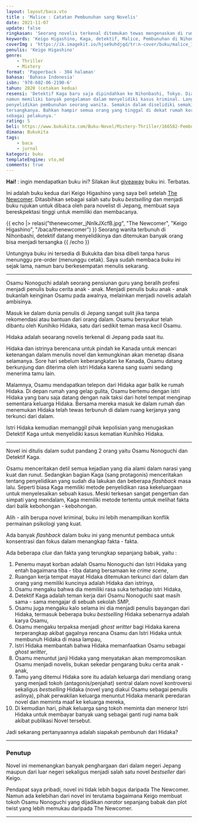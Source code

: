 ```yaml
---
layout: layout/baca.vto
title : 'Malice : Catatan Pembunuhan sang Novelis'
date: 2021-11-07
update: false
ringkasan: 'Seorang novelis terkenal ditemukan tewas mengenaskan di rumahnya,di dalam ruangan tertutup oleh istri dan sahabat baiknya.'
keywords: 'Keigo Higashino, Kaga, detektif, Malice, Pembunuhan di Nihonbashi, The Newcomer, Jepang, Misteri, Novel'
coverImg : 'https://ik.imagekit.io/hjse9uhdjqd/tr:n-cover/buku/malice_1GM7H7NhPlD.jpg'
penulis: 'Keigo Higashino'
genre: 
    - Thriller
    - Mistery
format: 'Papperback - 304 halaman'
bahasa: 'Bahasa Indonesia'
isbn: '978-602-06-2190-6'
tahun: 2020 (cetakan kedua)
resensi: 'Detektif Kaga baru saja dipindahkan ke Nihonbashi, Tokyo. Dia memang pendatang baru
namun memiliki banyak pengalaman dalam menyelidiki kasus kriminal. Langsung bergabung dengan
penyelidikan pembunuhan seorang wanita. Semakin dalam diselidiki semakin banyak kemungkinan
tersangkanya. Bahkan hampir semua orang yang tinggal di dekat rumah korban memiliki motif
sebagai pelakunya.'
rating: 5
beli: https://www.bukukita.com/Buku-Novel/Mistery-Thriller/166582-Pembunuhan-di-Nihonbashi.html 
dimana: Bukukita
tags: 
    - baca
    - jurnal
kategori: buku
templateEngine: vto,md
comments: true
---
```


 <div class="info">
    <p><b>Hai!</b> : ingin mendapatkan buku ini? Silakan ikut <a href="https://kusaeni.com/jurnal/give-away-buku/">giveaway</a> buku ini. Terbatas.</p>
 </div>

Ini adalah buku kedua dari Keigo Higashino yang saya beli setelah [The Newcomer](/baca/thenewcomer). Ditasbihkan sebagai salah satu buku _bestselling_ dan menjadi buku rujukan untuk dibaca oleh para novelist di Jepang, membuat saya bereskpektasi tinggi untuk memiliki dan membacanya.

 {{ echo |> relasi("thenewcomer_jNnlkJXcfB.jpg", "The Newcomer", "Keigo Higashino", "/baca/thenewcomer") }}
 Seorang wanita terbunuh di Nihonbashi, detektif datang menyelidikinya dan ditemukan banyak orang bisa menjadi tersangka
 {{ /echo }}

Untungnya buku ini tersedia di Bukukita dan bisa dibeli tanpa harus menunggu pre-order (menunggu cetak). Saya sudah membaca buku ini sejak lama, namun baru berkesempatan menulis sekarang.

***

<span class="dc">O</span>samu Nonoguchi adalah seorang pensiunan guru yang beralih profesi menjadi penulis buku cerita anak - anak. Menjadi penulis buku anak - anak bukanlah keinginan Osamu pada awalnya, melainkan menjadi novelis adalah ambisinya.

Masuk ke dalam dunia penulis di Jepang sangat sulit jika tanpa rekomendasi atau bantuan dari orang dalam. Osamu bersyukur telah dibantu oleh Kunihiko Hidaka, satu dari sedikit teman masa kecil Osamu.

Hidaka adalah seoarang novelis terkenal di Jepang pada saat itu.

Hidaka dan istrinya berencana untuk pindah ke Kanada untuk mencari ketenangan dalam menulis novel dan kemungkinan akan menetap disana selamanya. Sore hari sebelum keberangkatan ke Kanada, Osamu datang berkunjung dan diterima oleh istri Hidaka karena sang suami sedang menerima tamu lain.

Malamnya, Osamu mendapatkan telepon dari Hidaka agar balik ke rumah Hidaka. Di depan rumah yang gelap gulita, Osamu bertemu dengan istri Hidaka yang baru saja datang dengan naik taksi dari hotel tempat menginap sementara keluarga Hidaka. Bersama mereka masuk ke dalam rumah dan menemukan Hidaka telah tewas terbunuh di dalam ruang kerjanya yang terkunci dari dalam.

Istri Hidaka kemudian memanggil pihak kepolisian yang menugaskan Detektif Kaga untuk menyelidiki kasus kematian Kunihiko Hidaka.

***

Novel ini ditulis dalam sudut pandang 2 orang yaitu Osamu Nonoguchi dan Detektif Kaga.

Osamu menceritakan detil semua kejadian yang dia alami dalam narasi yang kuat dan runut. Sedangkan bagian Kaga (sang protagonis) menceritakan tentang penyelidikan yang sudah dia lakukan dan beberapa _flashback_ masa lalu. Seperti biasa Kaga memiliki metode penyelidikan rasa kekeluargaan untuk menyelesaikan sebuah kasus. Meski terkesan sangat pengertian dan simpati yang mendalam, Kaga memiliki metode tertentu untuk melihat fakta dari balik kebohongan - kebohongan. 

Alih - alih berupa novel kriminal, buku ini lebih menampilkan konflik permainan psikologi yang kuat.

Ada banyak _flashback_ dalam buku ini yang menuntut pembaca untuk konsentrasi dan fokus dalam menangkap fakta - fakta.

Ada beberapa _clue_ dan fakta yang terungkap sepanjang babak, yaitu :

1. Penemu mayat korban adalah Osamu Nonoguchi dan Istri Hidaka yang entah bagaimana tiba - tiba datang bersamaan ke _crime scene_,
2. Ruangan kerja tempat mayat Hidaka ditemukan terkunci dari dalam dan orang yang memiliki kuncinya adalah Hidaka dan istrinya,
3. Osamu mengaku bahwa dia memiliki rasa suka terhadap istri Hidaka,
4. Detektif Kaga adalah teman kerja dari Osamu Nonoguchi saat masih sama - sama mengajar di sebuah sekolah SMP,
5. Osamu juga mengaku kalo selama ini dia menjadi penulis bayangan dari Hidaka, termasuk beberapa buku _bestselling_ Hidaka sebenarnya adalah karya Osamu,
6. Osamu mengaku terpaksa menjadi _ghost writter_ bagi Hidaka karena terperangkap akibat gagalnya rencana Osamu dan Istri Hidaka untuk membunuh Hidaka di masa lampau,
7. Istri Hidaka membantah bahwa Hidaka memanfaatkan Osamu sebagai _ghost writter_,
8. Osamu menuntut janji Hidaka yang menyatakan akan mempromosikan Osamu menjadi novelis, bukan sekedar pengarang buku cerita anak - anak,
9. Tamu yang ditemui Hidaka sore itu adalah keluarga dari mendiang orang yang menjadi tokoh (antagonis/penjahat) sentral dalam novel kontroversi sekaligus _bestselling_ Hidaka (novel yang diakui Osamu sebagai penulis aslinya), pihak perwakilan keluarga menuntut Hidaka menarik peredaran novel dan meminta maaf ke keluarga mereka,
10. Di kemudian hari, pihak keluarga sang tokoh meminta dan meneror Istri Hidaka untuk membayar banyak uang sebagai ganti rugi nama baik akibat publikasi Novel tersebut.

Jadi sekarang pertanyaannya adalah siapakah pembunuh dari Hidaka?

***

### Penutup

Novel ini memenangkan banyak penghargaan dari dalam negeri Jepang maupun dari luar negeri sekaligus menjadi salah satu novel _bestseller_ dari Keigo.

Pendapat saya pribadi, novel ini tidak lebih bagus daripada The Newcomer. Namun ada kelebihan dari novel ini terutama bagaimana Keigo membuat tokoh Osamu Nonoguchi yang dijadikan _narator_ sepanjang babak dan plot twist yang lebih memukau daripada The Newcomer.

***
